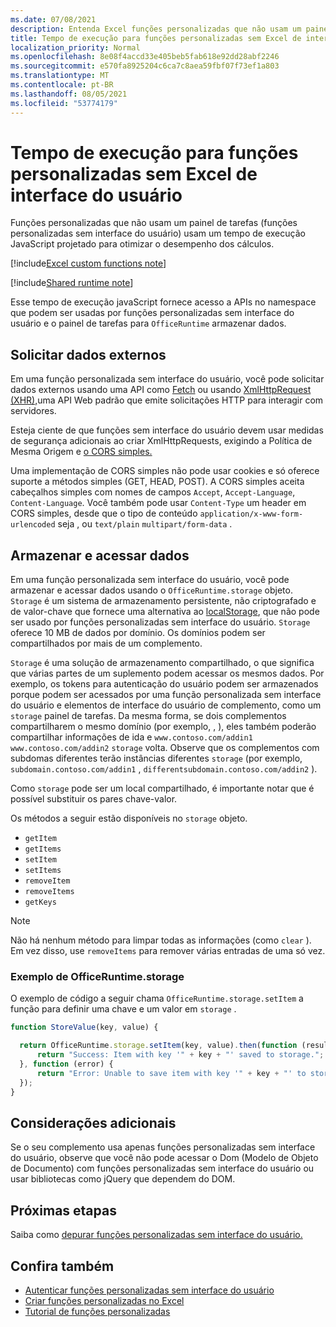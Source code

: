 ```yaml
---
ms.date: 07/08/2021
description: Entenda Excel funções personalizadas que não usam um painel de tarefas e seu tempo de execução JavaScript específico.
title: Tempo de execução para funções personalizadas sem Excel de interface do usuário
localization_priority: Normal
ms.openlocfilehash: 8e08f4accd33e405beb5fab618e92dd28abf2246
ms.sourcegitcommit: e570fa8925204c6ca7c8aea59fbf07f73ef1a803
ms.translationtype: MT
ms.contentlocale: pt-BR
ms.lasthandoff: 08/05/2021
ms.locfileid: "53774179"
---
```

# <a name="runtime-for-ui-less-excel-custom-functions"></a>Tempo de execução para funções personalizadas sem Excel de interface do usuário

Funções personalizadas que não usam um painel de tarefas (funções personalizadas sem interface do usuário) usam um tempo de execução JavaScript projetado para otimizar o desempenho dos cálculos.

[!include[Excel custom functions note](../includes/excel-custom-functions-note.md)]

[!include[Shared runtime note](../includes/shared-runtime-note.md)]

Esse tempo de execução javaScript fornece acesso a APIs no namespace que podem ser usadas por funções personalizadas sem interface do usuário e o painel de tarefas para `OfficeRuntime` armazenar dados.

## <a name="request-external-data"></a>Solicitar dados externos

Em uma função personalizada sem interface do usuário, você pode solicitar dados externos usando uma API como [Fetch](https://developer.mozilla.org/docs/Web/API/Fetch_API) ou usando [XmlHttpRequest (XHR),](https://developer.mozilla.org/docs/Web/API/XMLHttpRequest)uma API Web padrão que emite solicitações HTTP para interagir com servidores.

Esteja ciente de que funções sem interface do usuário devem usar medidas de [](https://developer.mozilla.org/docs/Web/Security/Same-origin_policy) segurança adicionais ao criar XmlHttpRequests, exigindo a Política de Mesma Origem e [o CORS simples.](https://www.w3.org/TR/cors/)

Uma implementação de CORS simples não pode usar cookies e só oferece suporte a métodos simples (GET, HEAD, POST). A CORS simples aceita cabeçalhos simples com nomes de campos `Accept`, `Accept-Language`, `Content-Language`. Você também pode usar `Content-Type` um header em CORS simples, desde que o tipo de conteúdo `application/x-www-form-urlencoded` seja , ou `text/plain` `multipart/form-data` .

## <a name="store-and-access-data"></a>Armazenar e acessar dados

Em uma função personalizada sem interface do usuário, você pode armazenar e acessar dados usando o `OfficeRuntime.storage` objeto. `Storage` é um sistema de armazenamento persistente, não criptografado e de valor-chave que fornece uma alternativa ao [localStorage](https://developer.mozilla.org/docs/Web/API/Window/localStorage), que não pode ser usado por funções personalizadas sem interface do usuário. `Storage` oferece 10 MB de dados por domínio. Os domínios podem ser compartilhados por mais de um complemento.

`Storage` é uma solução de armazenamento compartilhado, o que significa que várias partes de um suplemento podem acessar os mesmos dados. Por exemplo, os tokens para autenticação do usuário podem ser armazenados porque podem ser acessados por uma função personalizada sem interface do usuário e elementos de interface do usuário de complemento, como um `storage` painel de tarefas. Da mesma forma, se dois complementos compartilharem o mesmo domínio (por exemplo, , ), eles também poderão compartilhar informações de ida e `www.contoso.com/addin1` `www.contoso.com/addin2` `storage` volta. Observe que os complementos com subdomas diferentes terão instâncias diferentes `storage` (por exemplo, `subdomain.contoso.com/addin1` , `differentsubdomain.contoso.com/addin2` ).

Como `storage` pode ser um local compartilhado, é importante notar que é possível substituir os pares chave-valor.

Os métodos a seguir estão disponíveis no `storage` objeto.

- `getItem`
- `getItems`
- `setItem`
- `setItems`
- `removeItem`
- `removeItems`
- `getKeys`

> [!NOTE]
> Não há nenhum método para limpar todas as informações (como `clear` ). Em vez disso, use `removeItems` para remover várias entradas de uma só vez.

### <a name="officeruntimestorage-example"></a>Exemplo de OfficeRuntime.storage

O exemplo de código a seguir chama `OfficeRuntime.storage.setItem` a função para definir uma chave e um valor em `storage` .

```js
function StoreValue(key, value) {

  return OfficeRuntime.storage.setItem(key, value).then(function (result) {
      return "Success: Item with key '" + key + "' saved to storage.";
  }, function (error) {
      return "Error: Unable to save item with key '" + key + "' to storage. " + error;
  });
}
```

## <a name="additional-considerations"></a>Considerações adicionais

Se o seu complemento usa apenas funções personalizadas sem interface do usuário, observe que você não pode acessar o Dom (Modelo de Objeto de Documento) com funções personalizadas sem interface do usuário ou usar bibliotecas como jQuery que dependem do DOM.

## <a name="next-steps"></a>Próximas etapas

Saiba como [depurar funções personalizadas sem interface do usuário.](custom-functions-debugging.md)

## <a name="see-also"></a>Confira também

* [Autenticar funções personalizadas sem interface do usuário](custom-functions-authentication.md)
* [Criar funções personalizadas no Excel](custom-functions-overview.md)
* [Tutorial de funções personalizadas](../tutorials/excel-tutorial-create-custom-functions.md)
